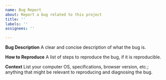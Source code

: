 ```yaml
---
name: Bug Report
about: Report a bug related to this project
title: ''
labels: ''
assignees: ''

---
```


**Bug Description**
A clear and concise description of what the bug is.

**How to Reproduce**
A list of steps to reproduce the bug, if it is reproducible.

**Context**
List your computer OS, specifications, browser version, etc.; anything that might be relevant to reproducing and diagnosing the bug.
